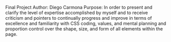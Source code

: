 Final Project
Author: Diego Carmona
Purpose: In order to present and clarify the level of expertise accomplished by myself and to receive criticism and pointers to continually progress and improve in terms of excellence and familiarity with CSS coding, values, and mental planning and proportion control over the shape, size, and form of all elements within the page.

